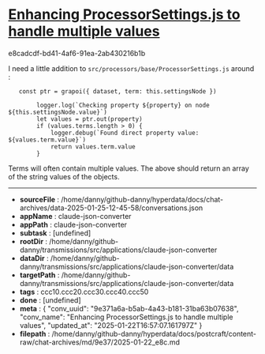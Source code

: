 # [Enhancing ProcessorSettings.js to handle multiple values](https://claude.ai/chat/9e371a6a-b5ab-4a43-b181-31ba63b07638)

e8cadcdf-bd41-4af6-91ea-2ab430216b1b

I need a little addition to `src/processors/base/ProcessorSettings.js` around :

```
   const ptr = grapoi({ dataset, term: this.settingsNode })

        logger.log(`Checking property ${property} on node ${this.settingsNode.value}`)
        let values = ptr.out(property)
        if (values.terms.length > 0) {
            logger.debug(`Found direct property value: ${values.term.value}`)
            return values.term.value
        }

```

Terms will often contain multiple values. The above should return an array of the string values of the objects.

---

* **sourceFile** : /home/danny/github-danny/hyperdata/docs/chat-archives/data-2025-01-25-12-45-58/conversations.json
* **appName** : claude-json-converter
* **appPath** : claude-json-converter
* **subtask** : [undefined]
* **rootDir** : /home/danny/github-danny/transmissions/src/applications/claude-json-converter
* **dataDir** : /home/danny/github-danny/transmissions/src/applications/claude-json-converter/data
* **targetPath** : /home/danny/github-danny/transmissions/src/applications/claude-json-converter/data
* **tags** : ccc10.ccc20.ccc30.ccc40.ccc50
* **done** : [undefined]
* **meta** : {
  "conv_uuid": "9e371a6a-b5ab-4a43-b181-31ba63b07638",
  "conv_name": "Enhancing ProcessorSettings.js to handle multiple values",
  "updated_at": "2025-01-22T16:57:07.161797Z"
}
* **filepath** : /home/danny/github-danny/hyperdata/docs/postcraft/content-raw/chat-archives/md/9e37/2025-01-22_e8c.md